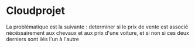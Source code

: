# Cloudprojet

La problématique est la suivante : determiner si le prix de vente est associé nécéssairement aux chevaux et aux prix d'une voiture, et si non si ces deux derniers sont liés l'un à l'autre

